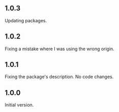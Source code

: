 ## 1.0.3
Updating packages.

## 1.0.2
Fixing a mistake where I was using the wrong origin.

## 1.0.1
Fixing the package's description. No code changes.

## 1.0.0
Initial version.